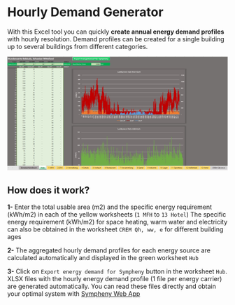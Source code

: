# Hourly Demand Generator
With this Excel tool you can quickly **create annual energy demand profiles** with hourly resolution. Demand profiles can be created for a single building up to several buildings from different categories.

![Overview of the Excel generator](/resources/overview_generator_Sympheny.jpg)


## How does it work?

**1-** Enter the total usable area (m2) and the specific energy requirement (kWh/m2) in each of the yellow worksheets (``1 MFH`` to ``13 Hotel``)
The specific energy requirement (kWh/m2) for space heating, warm water and electricity can also be obtained in the worksheet ``CREM Qh, ww, e`` for different building ages

**2-** The aggregated hourly demand profiles for each energy source are calculated automatically and displayed in the green worksheet ``Hub``

**3-** Click on ``Export energy demand for Sympheny`` button in the worksheet ``Hub``. XLSX files with the hourly energy demand profile (1 file per energy carrier) are generated automatically. You can read these files directly and obtain your optimal system with [Sympheny Web App](https://app.sympheny.com/login)
